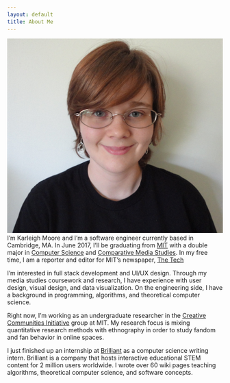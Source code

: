 ```yaml
---
layout: default
title: About Me
---
```

<link href="/assets/css/stylephoto.css" rel="stylesheet">


<div><img id="headshot" src="/assets/img/kjm.jpg">I’m Karleigh Moore and I’m a software engineer currently based in Cambridge, MA. In June 2017, I’ll be graduating from <a href="http://mit.edu">MIT</a> with a double major in <a href="http://eecs.mit.edu">Computer Science</a> and <a href="http://cmsw.mit.edu">Comparative Media Studies</a>. In my free time, I am a reporter and editor for MIT’s newspaper, <a href="http://thetech.com"<i>The Tech</i></a></div>

I’m interested in full stack development and UI/UX design. Through my media studies coursework and research, I have experience with user design, visual design, and data visualization. On the engineering side, I have a background in programming, algorithms, and theoretical computer science.

Right now, I’m working as an undergraduate researcher in the [Creative Communities Initiative](http://ccimit.mit.edu/) group at MIT. My research focus is mixing quantitative research methods with ethnography in order to study fandom and fan behavior in online spaces.

I just finished up an internship at [Brilliant](http://brilliant.org) as a computer science writing intern. Brilliant is a company that hosts interactive educational STEM content for 2 million users worldwide. I wrote over 60 wiki pages teaching algorithms, theoretical computer science, and software concepts.

